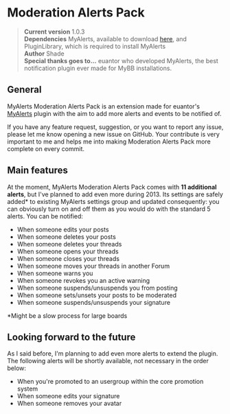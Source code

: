 Moderation Alerts Pack
===============================

> **Current version** 1.0.3  
> **Dependencies** MyAlerts, available to download [here][1], and PluginLibrary, which is required to install MyAlerts  
> **Author** Shade  
> **Special thanks goes to...** euantor who developed MyAlerts, the best notification plugin ever made for MyBB installations.

[1]: http://mods.mybb.com/view/MyAlerts

General
-------

MyAlerts Moderation Alerts Pack is an extension made for euantor's [MyAlerts][1] plugin with the aim to add more alerts and events to be notified of.

If you have any feature request, suggestion, or you want to report any issue, please let me know opening a new issue on GitHub. Your contribute is very important to me and helps me into making Moderation Alerts Pack more complete on every commit. 

Main features
-------------

At the moment, MyAlerts Moderation Alerts Pack comes with **11 additional alerts**, but I've planned to add even more during 2013. Its settings are safely added* to existing MyAlerts settings group and updated consequently: you can obviously turn on and off them as you would do with the standard 5 alerts. You can be notified:

* When someone edits your posts
* When someone deletes your posts
* When someone deletes your threads
* When someone opens your threads
* When someone closes your threads
* When someone moves your threads in another Forum
* When someone warns you
* When someone revokes you an active warning
* When someone suspends/unsuspends you from posting
* When someone sets/unsets your posts to be moderated
* When someone suspends/unsuspends your signature

*Might be a slow process for large boards

Looking forward to the future
-----------------------------------

As I said before, I'm planning to add even more alerts to extend the plugin. The following alerts will be shortly available, not necessary in the order below:

* When you're promoted to an usergroup within the core promotion system
* When someone edits your signature
* When someone removes your avatar
